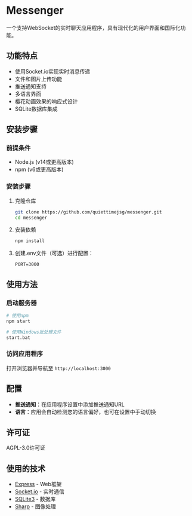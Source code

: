 # Messenger

一个支持WebSocket的实时聊天应用程序，具有现代化的用户界面和国际化功能。

## 功能特点

- 使用Socket.io实现实时消息传递
- 文件和图片上传功能
- 推送通知支持
- 多语言界面
- 樱花动画效果的响应式设计
- SQLite数据库集成

## 安装步骤

### 前提条件
- Node.js (v14或更高版本)
- npm (v6或更高版本)

### 安装步骤
1. 克隆仓库
   ```bash
   git clone https://github.com/quiettimejsg/messenger.git
   cd messenger
   ```

2. 安装依赖
   ```bash
   npm install
   ```

3. 创建.env文件（可选）进行配置：
   ```
   PORT=3000
   ```

## 使用方法

### 启动服务器

```bash
# 使用npm
npm start

# 使用Windows批处理文件
start.bat
```

### 访问应用程序
打开浏览器并导航至 `http://localhost:3000`

## 配置
- **推送通知**：在应用程序设置中添加推送通知URL
- **语言**：应用会自动检测您的语言偏好，也可在设置中手动切换

## 许可证
AGPL-3.0许可证

## 使用的技术
- [Express](https://expressjs.com/) - Web框架
- [Socket.io](https://socket.io/) - 实时通信
- [SQLite3](https://www.sqlite.org/) - 数据库
- [Sharp](https://sharp.pixelplumbing.com/) - 图像处理